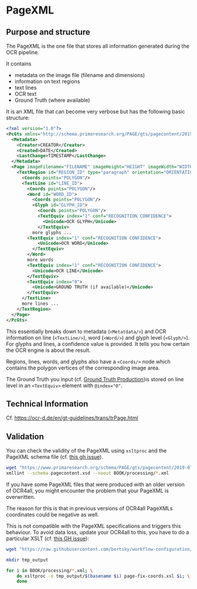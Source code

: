 # PageXML

## Purpose and structure

The PageXML is the one file that stores all information generated during the OCR pipeline.

It contains 
- metadata on the image file (filename and dimensions)
- information on text regions
- text lines
- OCR text
- Ground Truth (where available)

It is an XML file that can become very verbose but has the following basic structure:

```xml
<?xml version="1.0"?>
<PcGts xmlns="http://schema.primaresearch.org/PAGE/gts/pagecontent/2019-07-15" xmlns:xsi="http://www.w3.org/2001/XMLSchema-instance" xsi:schemaLocation="http://schema.primaresearch.org/PAGE/gts/pagecontent/2019-07-15 http://schema.primaresearch.org/PAGE/gts/pagecontent/2019-07-15/pagecontent.xsd">
  <Metadata>
    <Creator>CREATOR</Creator>
    <Created>DATE</Created>
    <LastChange>TIMESTAMP</LastChange>
  </Metadata>
  <Page imageFilename="FILENAME" imageHeight="HEIGHT" imageWidth="WIDTH">
    <TextRegion id="REGION_ID" type="paragraph" orientation="ORIENTATION">
      <Coords points="POLYGON"/>
      <TextLine id="LINE_ID">
        <Coords points="POLYGON"/>
        <Word id="WORD_ID">
          <Coords points="POLYGON"/>
          <Glyph id="GLYPH_ID">
            <Coords points="POLYGON"/>
            <TextEquiv index="1" conf="RECOGNITION CONFIDENCE">
              <Unicode>OCR GLYPH</Unicode>
            </TextEquiv>
          more glyphs ...
        <TextEquiv index="1" conf="RECOGNITION CONFIDENCE">
            <Unicode>OCR WORD</Unicode>
          </TextEquiv>
        </Word>
        more words
        <TextEquiv index="1" conf="RECOGNITION CONFIDENCE">
          <Unicode>OCR LINE</Unicode>
        </TextEquiv>
        <TextEquiv index="0">
          <Unicode>GROUND TRUTH (if available)</Unicode>
        </TextEquiv>
      </TextLine>
      more lines ...
    </TextRegion>
  </Page>
</PcGts>
```

This essentially breaks down to metadata (`<Metatdata/>`) and OCR information on line (`<TextLine/>`), word (`<Word/>`) and glyph level (`<Glyph/>`).
For glyphs and lines, a confidence value is provided.
It tells you how certain the OCR engine is about the result. 

Regions, lines, words, and glyphs also have a `<Coords/>` node which contains the polygon vertices of the corresponding image area.

The Ground Truth you input (cf. [Ground Truth Production](./gt.md))is stored on line level in an `<TextEquiv>` element with `@index="0"`.


## Technical Information
Cf. <https://ocr-d.de/en/gt-guidelines/trans/trPage.html>


## Validation

You can check the validity of the PageXML using `xsltproc` and the PageXML schema file (cf. [this gh issue](https://github.com/OCR4all/LAREX/issues/302)).

```bash
wget "https://www.primaresearch.org/schema/PAGE/gts/pagecontent/2019-07-15/pagecontent.xsd"
xmllint --schema pagecontent.xsd --noout BOOK/processing/*.xml
```

If you have some PageXML files that were produced with an older version of OCR4all, you might encounter the problem that your PageXML is overwritten.

The reason for this is that in previous versions of OCR4all PageXMLs coordinates could be negative as well.

This is not compatible with the PageXML specifications and triggers this behaviour.
To avoid data loss, update your OCR4all to this, you have to do a particular XSLT (cf. [this GH issue](https://github.com/OCR4all/LAREX/issues/302)):

```bash
wget "https://raw.githubusercontent.com/bertsky/workflow-configuration/master/page-fix-coords.xsl"

mkdir tmp_output

for i in BOOK/processing/*.xml; \
    do xsltproc -o tmp_output/$(basename $i) page-fix-coords.xsl $i; \
    done
```